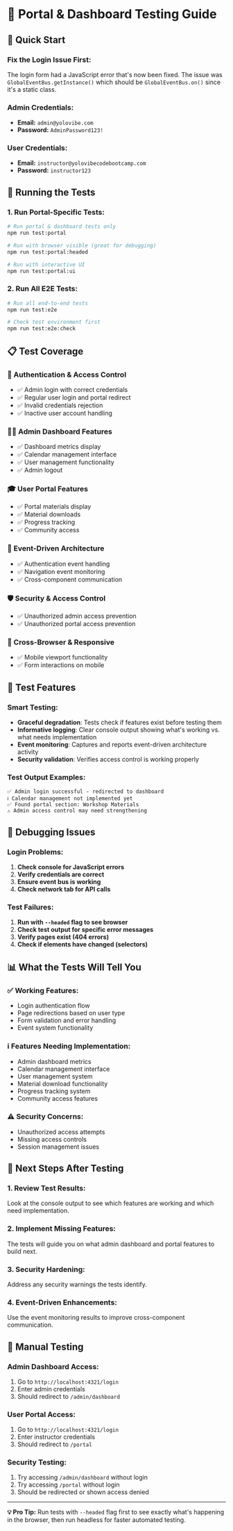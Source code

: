 # 🎯 Portal & Dashboard Testing Guide

## 🚀 Quick Start

### **Fix the Login Issue First:**
The login form had a JavaScript error that's now been fixed. The issue was `GlobalEventBus.getInstance()` which should be `GlobalEventBus.on()` since it's a static class.

### **Admin Credentials:**
- **Email:** `admin@yolovibe.com`
- **Password:** `AdminPassword123!`

### **User Credentials:**
- **Email:** `instructor@yolovibecodebootcamp.com`
- **Password:** `instructor123`

## 🧪 Running the Tests

### **1. Run Portal-Specific Tests:**
```bash
# Run portal & dashboard tests only
npm run test:portal

# Run with browser visible (great for debugging)
npm run test:portal:headed

# Run with interactive UI
npm run test:portal:ui
```

### **2. Run All E2E Tests:**
```bash
# Run all end-to-end tests
npm run test:e2e

# Check test environment first
npm run test:e2e:check
```

## 📋 Test Coverage

### **🔐 Authentication & Access Control**
- ✅ Admin login with correct credentials
- ✅ Regular user login and portal redirect
- ✅ Invalid credentials rejection
- ✅ Inactive user account handling

### **👨‍💼 Admin Dashboard Features**
- ✅ Dashboard metrics display
- ✅ Calendar management interface
- ✅ User management functionality
- ✅ Admin logout

### **🎓 User Portal Features**
- ✅ Portal materials display
- ✅ Material downloads
- ✅ Progress tracking
- ✅ Community access

### **🔄 Event-Driven Architecture**
- ✅ Authentication event handling
- ✅ Navigation event monitoring
- ✅ Cross-component communication

### **🛡️ Security & Access Control**
- ✅ Unauthorized admin access prevention
- ✅ Unauthorized portal access prevention

### **📱 Cross-Browser & Responsive**
- ✅ Mobile viewport functionality
- ✅ Form interactions on mobile

## 🔧 Test Features

### **Smart Testing:**
- **Graceful degradation**: Tests check if features exist before testing them
- **Informative logging**: Clear console output showing what's working vs. what needs implementation
- **Event monitoring**: Captures and reports event-driven architecture activity
- **Security validation**: Verifies access control is working properly

### **Test Output Examples:**
```
✅ Admin login successful - redirected to dashboard
ℹ️ Calendar management not implemented yet
✅ Found portal section: Workshop Materials
⚠️ Admin access control may need strengthening
```

## 🐛 Debugging Issues

### **Login Problems:**
1. **Check console for JavaScript errors**
2. **Verify credentials are correct**
3. **Ensure event bus is working**
4. **Check network tab for API calls**

### **Test Failures:**
1. **Run with `--headed` flag to see browser**
2. **Check test output for specific error messages**
3. **Verify pages exist (404 errors)**
4. **Check if elements have changed (selectors)**

## 📊 What the Tests Will Tell You

### **✅ Working Features:**
- Login authentication flow
- Page redirections based on user type
- Form validation and error handling
- Event system functionality

### **ℹ️ Features Needing Implementation:**
- Admin dashboard metrics
- Calendar management interface
- User management system
- Material download functionality
- Progress tracking system
- Community access features

### **⚠️ Security Concerns:**
- Unauthorized access attempts
- Missing access controls
- Session management issues

## 🎯 Next Steps After Testing

### **1. Review Test Results:**
Look at the console output to see which features are working and which need implementation.

### **2. Implement Missing Features:**
The tests will guide you on what admin dashboard and portal features to build next.

### **3. Security Hardening:**
Address any security warnings the tests identify.

### **4. Event-Driven Enhancements:**
Use the event monitoring results to improve cross-component communication.

## 🚀 Manual Testing

### **Admin Dashboard Access:**
1. Go to `http://localhost:4321/login`
2. Enter admin credentials
3. Should redirect to `/admin/dashboard`

### **User Portal Access:**
1. Go to `http://localhost:4321/login`
2. Enter instructor credentials  
3. Should redirect to `/portal`

### **Security Testing:**
1. Try accessing `/admin/dashboard` without login
2. Try accessing `/portal` without login
3. Should be redirected or shown access denied

---

**💡 Pro Tip:** Run tests with `--headed` flag first to see exactly what's happening in the browser, then run headless for faster automated testing. 
